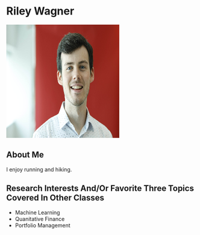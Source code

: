 # Riley Wagner

![Riley Wagner](../images/rileywagner.png)

## About Me

I enjoy running and hiking.

## Research Interests And/Or Favorite Three Topics Covered In Other Classes
- Machine Learning
- Quanitative Finance
- Portfolio Management


